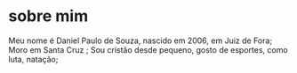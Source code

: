 # sobre mim 

Meu nome é Daniel Paulo de Souza, nascido em 2006, em Juiz de Fora; 
Moro em Santa Cruz ; Sou cristão desde pequeno, gosto de esportes, como luta, natação;      








